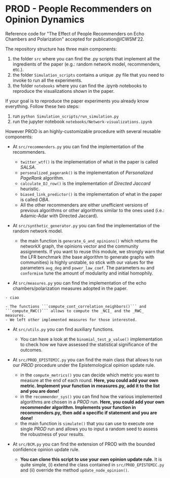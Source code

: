 # PROD - People Recommenders on Opinion Dynamics

Reference code for "The Effect of People Recommenders on Echo Chambers and Polarization" accepted for publication@ICWSM'22.

The repository structure has three main components:

  1. the folder ```src``` where you can find the .py scripts that implement all the ingredients of the paper (e.g.: random network model, recommenders, etc.). 
  2. the folder ```Simulation_scripts``` contains a unique .py file that you need to invoke to run all the experiments.
  3. the folder ```notebooks``` where you can find the .ipynb notebooks to reproduce the visualizations shown in the paper.

If your goal is to reproduce the paper experiments you already know everything. Follow these two steps:
  1. run ```python Simulation_scripts/run_simulation.py```
  2. run the jupyter notebook ```notebooks/Network-visualizations.ipynb```


However PROD is an highly-customizable procedure with several reusable components:
  - At ```src/recommenders.py``` you can find the implementation of the recommenders.
    - ```twitter_wtf()``` is the implementation of what in the paper is called _SALSA_.
    - ```personalized_pagerank()``` is the implementation of _Personalized PageRank_ algorithm.
    - ```calculate_DJ_row()``` is the implementation of _Directed Jaccard_ heuristic.
    - ```biased_link_predictor()``` is the implementation of what in the paper is called _OBA_.
    - All the other recommenders are either unefficient versions of previous algorithms or other algorithms similar to the ones used (i.e.: Adamic-Adar with Directed Jaccard).
 
  - At ```src/synthetic_generator.py``` you can find the implementation of the random network model.
    -  the main function is ```generate_G_and_opinions()``` which returns the networkX graph, the opinions vector and the community assignments. If you want to reuse this module, we strongly warn that the LFR benchmark (the base algorithm to generate graphs with communities) is highly unstable, so stick with our values for the parameters ```avg_deg``` and ```power_law_coef```. The parameters ```mu``` and ```conformism``` tune the amount of modularity and initial homophily.

  -  At ```src/measures.py``` you can find the implementation of the echo chambers/polarization measures adopted in the paper.
    
    - ciao
    
    - The functions ```compute_cont_correlation_neighbors()``` and ```compute_RWC()``` allows to compute the _NCI_ and the _RWC_ measures.
    - We left other implemented measures for those interested.
    
  - At ```src/utils.py``` you can find auxiliary functions.
    - You can have a look at the ```binomial_test_p_value()``` implementation to check how we have assessed the statistical significance of the outcomes.
 
  - At ```src/PROD_EPISTEMIC.py``` you can find the main class that allows to run our _PROD_ procedure under the Epistemological opinion update rule.
    - in the ```compute_metrics()``` you can decide which metric you want to measure at the end of each round. **Here, you could add your own metric. Implement your function in measures.py, add it to the list and you are done!**
    - in the ```recommender_sys()``` you can find how the various implemented algorithms are chosen in a _PROD_ run. **Here, you could add your own recommender algorithm. Implements your function in recommenders.py, then add a specific if statement and you are done!**
    - the main function is ```simulate()``` that you can use to execute one single _PROD_ run and allows you to input a random seed to assess the robustness of your results.
 
  - At ```src/BCM.py``` you can find the extension of PROD with the bounded confidence opinion update rule. 
    - **You can clone this script to use your own opinion update rule**. It is quite simple, (i) extend the class contained in ```src/PROD_EPISTEMIC.py``` and (ii) override the method ```update_node_opinion()```.


